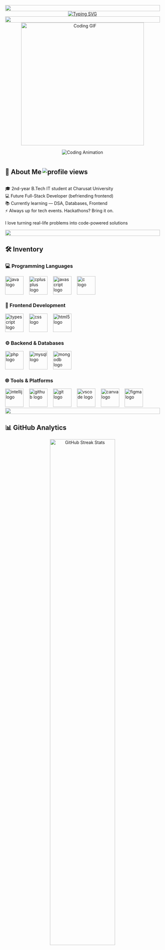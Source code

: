 <div align="center">
  <img src="https://i.imgur.com/dBaSKWF.gif" height="20" width="100%">
</div>

<!-- Typing SVG -->
<div align="center">
  <a href="https://git.io/typing-svg"><img src="https://readme-typing-svg.herokuapp.com?font=Fira+Code&pause=1000&color=00FFFF&center=true&vCenter=true&width=435&lines=%F0%9F%91%8B+Hey+there%2C+I'm+Jinay+Shah!;Future+Full-Stack+Developer;Professional+Night+Owl;Hopefully+a+Future+World+Traveller" alt="Typing SVG" /></a>
</div>

<div align="center">
  <img src="https://i.imgur.com/dBaSKWF.gif" height="20" width="100%">
</div>

<!-- Centered GIF -->
<div align="center">
  <img src="https://media.giphy.com/media/v1.Y2lkPTc5MGI3NjExZHN6aTh5bnFxbTY1Nnlsd2F6ZGZqYmphbDdvZDhheHB4bGNqenR2aiZlcD12MV9naWZzX3NlYXJjaCZjdD1n/vzO0Vc8b2VBLi/giphy.gif" 
       alt="Coding GIF" 
       width="400" 
       height="auto" />
</div>

<p align="center">
  <img src="https://user-images.githubusercontent.com/74038190/212284100-561aa473-3905-4a80-b561-0d28506553ee.gif" alt="Coding Animation" />
</p>



<!-- About Me -->
<div style="display: flex; justify-content: space-between; align-items: center;">
  <h2 align="left">🚀 About Me <img align="right" src="https://komarev.com/ghpvc/?username=JINAY2910&label=Profile%20Views&color=blueviolet&style=flat-square" alt="profile views" /></h2>
</div>

<p align="left">
🎓 2nd-year B.Tech IT student at Charusat University<br>
💻 Future Full-Stack Developer (befriending frontend)<br>
📚 Currently learning — DSA, Databases, Frontend<br>
⚡ Always up for tech events. Hackathons? Bring it on.<br><br>
I love turning real-life problems into code-powered solutions
</p>

<div align="center">
  <img src="https://i.imgur.com/dBaSKWF.gif" height="20" width="100%">
</div>

<!-- Tech Stack -->
<h2 align="left">🛠️ Inventory</h2>

<h3 align="left">💻 Programming Languages</h3>
<div align="left">
  <img src="https://cdn.jsdelivr.net/gh/devicons/devicon/icons/java/java-original.svg" height="60" alt="java logo" />
  <img width="10" />
  <img src="https://cdn.jsdelivr.net/gh/devicons/devicon/icons/cplusplus/cplusplus-original.svg" height="60" alt="cplusplus logo" />
  <img width="10" />
  <img src="https://cdn.jsdelivr.net/gh/devicons/devicon/icons/javascript/javascript-original.svg" height="60" alt="javascript logo" />
  <img width="10" />
  <img src="https://skillicons.dev/icons?i=c" height="60" alt="c logo" />
</div>

<h3 align="left">🎨 Frontend Development</h3>
<div align="left">
  <img src="https://cdn.jsdelivr.net/gh/devicons/devicon/icons/typescript/typescript-original.svg" height="60" alt="typescript logo" />
  <img width="10" />
  <img src="https://cdn.jsdelivr.net/gh/devicons/devicon/icons/css3/css3-original.svg" height="60" alt="css logo" />
  <img width="10" />
  <img src="https://cdn.jsdelivr.net/gh/devicons/devicon/icons/html5/html5-original.svg" height="60" alt="html5 logo" />
</div>

<h3 align="left">⚙️ Backend & Databases</h3>
<div align="left">
  <img src="https://cdn.jsdelivr.net/gh/devicons/devicon/icons/php/php-original.svg" height="60" alt="php logo" />
  <img width="10" />
  <img src="https://cdn.jsdelivr.net/gh/devicons/devicon/icons/mysql/mysql-original.svg" height="60" alt="mysql logo" />
  <img width="10" />
  <img src="https://cdn.jsdelivr.net/gh/devicons/devicon/icons/mongodb/mongodb-original.svg" height="60" alt="mongodb logo" />
</div>

<h3 align="left">🌐 Tools & Platforms</h3>
<div align="left">
  <img src="https://cdn.jsdelivr.net/gh/devicons/devicon/icons/intellij/intellij-original.svg" height="60" alt="intellij logo" />
  <img width="10" />
  <img src="https://skillicons.dev/icons?i=github" height="60" alt="github logo" />
  <img width="10" />
  <img src="https://cdn.jsdelivr.net/gh/devicons/devicon/icons/git/git-original.svg" height="60" alt="git logo" />
  <img width="10" />
  <img src="https://cdn.jsdelivr.net/gh/devicons/devicon/icons/vscode/vscode-original.svg" height="60" alt="vscode logo" />
  <img width="10" />
  <img src="https://cdn.jsdelivr.net/gh/devicons/devicon/icons/canva/canva-original.svg" height="60" alt="canva logo" />
  <img width="10" />
  <img src="https://cdn.jsdelivr.net/gh/devicons/devicon/icons/figma/figma-original.svg" height="60" alt="figma logo" />
</div>

<div align="center">
  <img src="https://i.imgur.com/dBaSKWF.gif" height="20" width="100%">
</div>

<!-- GitHub Stats -->
<h2 align="left">📊 GitHub Analytics</h2>

<!-- Streak Stats -->
<div align="center">
  <img src="https://streak-stats.demolab.com?user=JINAY2910&theme=tokyonight&hide_border=false&border_radius=10" width="65%" alt="GitHub Streak Stats" />
</div>

<br>

<!-- Overall Stats -->
<div align="center">
  <img src="https://github-readme-stats.vercel.app/api?username=JINAY2910&show_icons=true&include_all_commits=true&count_private=true&theme=tokyonight&hide_border=false&border_radius=10" width="65%" alt="GitHub Stats" />
</div>

<br>

<!-- Top Languages -->
<div align="center">
  <img src="https://github-readme-stats.vercel.app/api/top-langs?username=JINAY2910&layout=compact&langs_count=8&theme=tokyonight&hide_border=false&border_radius=10" width="65%" alt="Top Languages" />
</div>

<br>
<p align="center">📈 Still leveling up — consistency beats perfection, one commit at a time! 💪</p>
   
<div align="center">
  <img src="https://i.imgur.com/dBaSKWF.gif" height="20" width="100%">
</div>

<!-- Social Links -->
<div align="center">
  <a href="https://www.linkedin.com/in/jinay-shah-a7a842320/">
    <img src="https://img.shields.io/badge/LinkedIn-0077B5?style=for-the-badge&logo=linkedin&logoColor=white" alt="LinkedIn" />
  </a>
  <a href="mailto:jinay2910@gmail.com">
    <img src="https://img.shields.io/badge/Gmail-D14836?style=for-the-badge&logo=gmail&logoColor=white" alt="Gmail" />
  </a>
  <a href="https://www.instagram.com/jinayshah2910/">
    <img src="https://img.shields.io/badge/Instagram-E4405F?style=for-the-badge&logo=instagram&logoColor=white" alt="Instagram" />
  </a>
</div>


<div align="center">
  <img src="https://i.imgur.com/dBaSKWF.gif" height="20" width="100%">
</div>

<!-- Thank You Line -->
<br>
<p align="center">Thanks for scrolling all the way down. You deserve a semicolon ;
<img src="https://capsule-render.vercel.app/api?type=waving&color=gradient&height=100&section=footer" />
</p>



